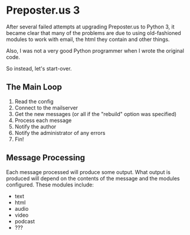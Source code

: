 # Preposter.us 3 

After several failed attempts at upgrading Preposter.us to Python 3, it became clear that many of the problems are due to using old-fashioned modules to work with email, the html they contain and other things.

Also, I was not a very good Python programmer when I wrote the original code.

So instead, let's start-over.

## The Main Loop

1. Read the config
2. Connect to the mailserver
3. Get the new messages (or all if the "rebuild" option was specified)
4. Process each message
5. Notify the author
6. Notify the administrator of any errors
7. Fin!


## Message Processing

Each message processed will produce some output.  What output is produced will depend on the contents of the message and the modules configured.  These modules include:

* text
* html
* audio 
* video
* podcast
* ???


